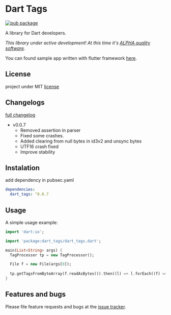 # Dart Tags

[![pub package](https://img.shields.io/pub/v/dart_tags.svg)](https://pub.dartlang.org/packages/dart_tags)

A library for Dart developers.

_This library under active development! At this time it's [ALPHA quality software][alpha_quality_wiki]._

You can found sample app written with flutter framework [here][flutter_app].

## License
project under MIT [license][license]

## Changelogs

[full changelog][changelog]

- v0.0.7
  - Removed assertion in parser
  - Fixed some crashes.
  - Added clearing from null bytes in id3v2 and unsync bytes
  - UTF16 crash fixed
  - Improve stability

## Instalation

add dependency in pubsec.yaml

```yaml
dependencies:
  dart_tags: ^0.0.7
```

## Usage

A simple usage example:
```dart
import 'dart:io';

import 'package:dart_tags/dart_tags.dart';

main(List<String> args) {
  TagProcessor tp = new TagProcessor();

  File f = new File(args[0]);
  
  tp.getTagsFromByteArray(f.readAsBytes()).then((l) => l.forEach((f) => print(f)));
}
```

## Features and bugs

Please file feature requests and bugs at the [issue tracker][tracker].

[tracker]: https://github.com/NiKoTron/dart-tags/issues
[changelog]: CHANGELOG.md
[license]: LICENSE
[flutter_app]: https://github.com/NiKoTron/flug-tag
[alpha_quality_wiki]: https://en.wikipedia.org/wiki/Software_release_life_cycle#Alpha